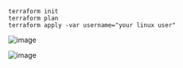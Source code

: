 ```
terraform init 
terraform plan
terraform apply -var username="your linux user"
```

![image](https://user-images.githubusercontent.com/42977616/210021612-dd51e161-62a5-4b9e-9903-b1f22a03aaf8.png)

![image](https://user-images.githubusercontent.com/42977616/210021596-020aedc3-ddb9-4a99-a6af-c7718e036367.png)
